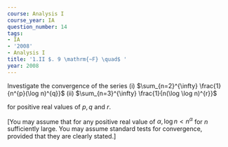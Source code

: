 ```yaml
---
course: Analysis I
course_year: IA
question_number: 14
tags:
- IA
- '2008'
- Analysis I
title: '1.II $. 9 \mathrm{~F} \quad$ '
year: 2008
---
```



Investigate the convergence of the series
(i) $\sum_{n=2}^{\infty} \frac{1}{n^{p}(\log n)^{q}}$
(ii) $\sum_{n=3}^{\infty} \frac{1}{n(\log \log n)^{r}}$

for positive real values of $p, q$ and $r$.

[You may assume that for any positive real value of $\alpha, \log n<n^{\alpha}$ for $n$ sufficiently large. You may assume standard tests for convergence, provided that they are clearly stated.]